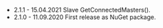 
* 2.1.1	- 15.04.2021 Slave GetConnectedMasters().
* 2.1.0	- 11.09.2020 First release as NuGet package.

